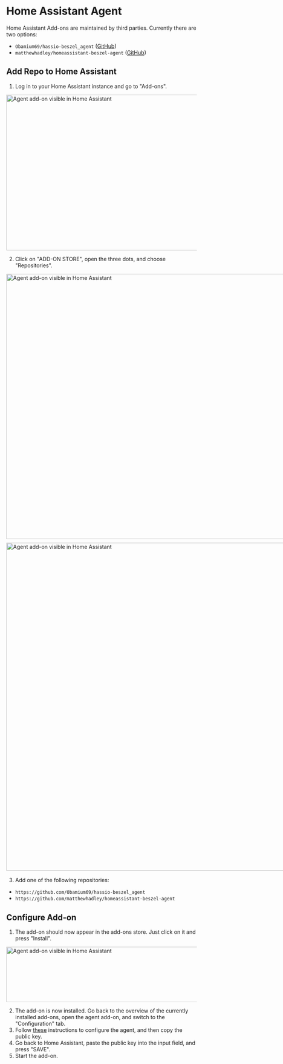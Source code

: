 # Home Assistant Agent

Home Assistant Add-ons are maintained by third parties. Currently there are two options:

- `Obamium69/hassio-beszel_agent` ([GitHub](https://github.com/Obamium69/hassio-beszel_agent))
- `matthewhadley/homeassistant-beszel-agent` ([GitHub](https://github.com/matthewhadley/homeassistant-beszel-agent))

## Add Repo to Home Assistant

1. Log in to your Home Assistant instance and go to "Add-ons".

<a href="/image/hass/open-addons.png" target="_blank" style="display: block; margin: 1em 0">
   <img src="/image/hass/open-addons.png" height="411" width="1651" alt="Agent add-on visible in Home Assistant" />
</a>

2. Click on "ADD-ON STORE", open the three dots, and choose "Repositories".

<div style="display: flex; flex-wrap: wrap; gap: 0.7em; margin: 1em 0 1.2em;">
   <a href="/image/hass/open-addonsstore.png" target="_blank">
      <img src="/image/hass/open-addonsstore.png" height="700" width="1099" alt="Agent add-on visible in Home Assistant" />
   </a>
   <a href="/image/hass/add-repo.png" target="_blank">
      <img src="/image/hass/add-repo.png" height="866" width="1121" alt="Agent add-on visible in Home Assistant" />
   </a>
</div>

3. Add one of the following repositories:

- `https://github.com/Obamium69/hassio-beszel_agent`
- `https://github.com/matthewhadley/homeassistant-beszel-agent`

## Configure Add-on

1. The add-on should now appear in the add-ons store. Just click on it and press "Install".

<a href="/image/hass/homeassistant-addon.png" target="_blank">
   <img src="/image/hass/homeassistant-addon.png" height="146" width="554" alt="Agent add-on visible in Home Assistant" />
</a>

2. The add-on is now installed. Go back to the overview of the currently installed add-ons, open the agent add-on, and switch to the "Configuration" tab.
3. Follow [these](./getting-started.md#_3-configure-your-first-system) instructions to configure the agent, and then copy the public key.
4. Go back to Home Assistant, paste the public key into the input field, and press "SAVE".
5. Start the add-on.
